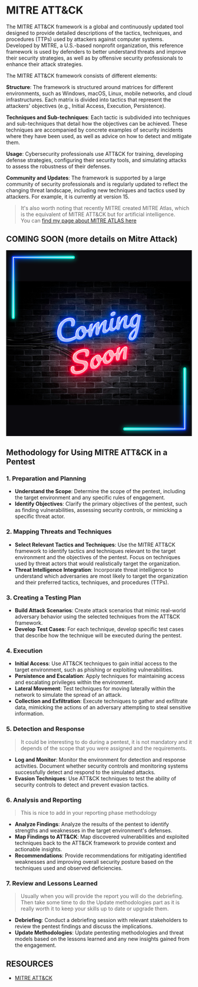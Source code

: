 # MITRE ATT&CK

The MITRE ATT&CK framework is a global and continuously updated tool designed to provide detailed descriptions of the tactics, techniques, and procedures (TTPs) used by attackers against computer systems.  
Developed by MITRE, a U.S.-based nonprofit organization, this reference framework is used by defenders to better understand threats and improve their security strategies, as well as by offensive security professionals to enhance their attack strategies.

The MITRE ATT&CK framework consists of different elements:

**Structure**: The framework is structured around matrices for different environments, such as Windows, macOS, Linux, mobile networks, and cloud infrastructures. Each matrix is divided into tactics that represent the attackers' objectives (e.g., Initial Access, Execution, Persistence).

**Techniques and Sub-techniques**: Each tactic is subdivided into techniques and sub-techniques that detail how the objectives can be achieved. These techniques are accompanied by concrete examples of security incidents where they have been used, as well as advice on how to detect and mitigate them.

**Usage**: Cybersecurity professionals use ATT&CK for training, developing defense strategies, configuring their security tools, and simulating attacks to assess the robustness of their defenses.

**Community and Updates**: The framework is supported by a large community of security professionals and is regularly updated to reflect the changing threat landscape, including new techniques and tactics used by attackers. For example, it is currently at version 15. 

> It's also worth noting that recently MITRE created MITRE Atlas, which is the equivalent of MITRE ATT&CK but for artificial intelligence.  
> You can [find my page about MITRE ATLAS here](../AI/mitre-atlas.md)

## COMING SOON (more details on Mitre Attack)

![Coming soon](../.res/coming-soon.png)  

## Methodology for Using MITRE ATT&CK in a Pentest

### 1. Preparation and Planning

- **Understand the Scope**: Determine the scope of the pentest, including the target environment and any specific rules of engagement.
- **Identify Objectives**: Clarify the primary objectives of the pentest, such as finding vulnerabilities, assessing security controls, or mimicking a specific threat actor.

### 2. Mapping Threats and Techniques

- **Select Relevant Tactics and Techniques**: Use the MITRE ATT&CK framework to identify tactics and techniques relevant to the target environment and the objectives of the pentest. Focus on techniques used by threat actors that would realistically target the organization.
- **Threat Intelligence Integration**: Incorporate threat intelligence to understand which adversaries are most likely to target the organization and their preferred tactics, techniques, and procedures (TTPs).

### 3. Creating a Testing Plan

- **Build Attack Scenarios**: Create attack scenarios that mimic real-world adversary behavior using the selected techniques from the ATT&CK framework.
- **Develop Test Cases**: For each technique, develop specific test cases that describe how the technique will be executed during the pentest.

### 4. Execution

- **Initial Access**: Use ATT&CK techniques to gain initial access to the target environment, such as phishing or exploiting vulnerabilities.
- **Persistence and Escalation**: Apply techniques for maintaining access and escalating privileges within the environment.
- **Lateral Movement**: Test techniques for moving laterally within the network to simulate the spread of an attack.
- **Collection and Exfiltration**: Execute techniques to gather and exfiltrate data, mimicking the actions of an adversary attempting to steal sensitive information.

### 5. Detection and Response

> It could be interesting to do during a pentest, it is not mandatory and it depends of the scope that you were assigned and the requirements.

- **Log and Monitor**: Monitor the environment for detection and response activities. Document whether security controls and monitoring systems successfully detect and respond to the simulated attacks.
- **Evasion Techniques**: Use ATT&CK techniques to test the ability of security controls to detect and prevent evasion tactics.

### 6. Analysis and Reporting

> This is nice to add in your reporting phase methodology

- **Analyze Findings**: Analyze the results of the pentest to identify strengths and weaknesses in the target environment's defenses.
- **Map Findings to ATT&CK**: Map discovered vulnerabilities and exploited techniques back to the ATT&CK framework to provide context and actionable insights.
- **Recommendations**: Provide recommendations for mitigating identified weaknesses and improving overall security posture based on the techniques used and observed deficiencies.

### 7. Review and Lessons Learned

> Usually when you will provide the report you will do the debriefing.  
> Then take some time to do the Update methodologies part as it is really worth it to keep your skills up to date or upgrade them.

- **Debriefing**: Conduct a debriefing session with relevant stakeholders to review the pentest findings and discuss the implications.
- **Update Methodologies**: Update pentesting methodologies and threat models based on the lessons learned and any new insights gained from the engagement.

## RESOURCES

- [MITRE ATT&CK](https://attack.mitre.org/)